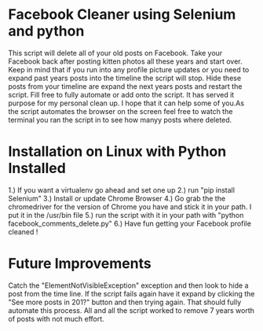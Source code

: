 # Facebook Cleaner using Selenium and python

This script will delete all of your old posts on Facebook. Take your Facebook back after posting kitten photos all these years and start over.
 Keep in mind that if you run into any profile picture updates or you need to expand past years posts into the timeline the script will stop.
 Hide these posts from your timeline are expand the next years posts and restart the script. Fill free to fully automate or add onto the script. It has served
 it purpose for my personal clean up. I hope that it can help some of you.As the script automates the browser on the screen feel free to watch the terminal you ran
  the script in to see how manyy posts where deleted.

# Installation on Linux with Python Installed
1.) If you want a virtualenv go ahead and set one up
2.) run "pip install Selenium"
3.) Install or update Chrome Browser
4.) Go grab the the chromedriver for the version of Chrome you have and stick it in your path. I put it in the /usr/bin file
5.) run the script with it in your path with "python facebook_comments_delete.py"
6.) Have fun getting your Facebook profile cleaned !


# Future Improvements

Catch the "ElementNotVisibleException" exception and then look to hide a post from the time line. If the script fails again
have it expand by clicking the "See more posts in 201?" button and then trying again. That should fully automate this process.
All and all the script worked to remove 7 years worth of posts with not much effort.
